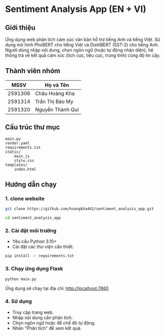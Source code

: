# Sentiment Analysis App (EN + VI)

## Giới thiệu

Ứng dụng web phân tích cảm xúc văn bản hỗ trợ tiếng Anh và tiếng Việt. Sử dụng mô hình PhoBERT cho tiếng Việt và DistilBERT (SST-2) cho tiếng Anh. Người dùng nhập nội dung, chọn ngôn ngữ (hoặc tự động nhận diện), hệ thống trả về kết quả cảm xúc (tích cực, tiêu cực, trung tính) cùng độ tin cậy.

## Thành viên nhóm

| MSSV    | Họ và Tên        |
| ------- | ---------------- |
| 2591306 | Châu Hoàng Kha   |
| 2591314 | Trần Thị Bảo My  |
| 2591320 | Nguyễn Thành Quí |

## Cấu trúc thư mục

```
main.py
render.yaml
requirements.txt
static/
    main.js
    style.css
templates/
    index.html
```

## Hướng dẫn chạy

### 1. clone website

```sh
git clone https://github.com/hoangkha442/sentiment_analysis_app.git
```

```sh
cd sentiment_analysis_app
```

### 2. Cài đặt môi trường

- Yêu cầu Python 3.10+
- Cài đặt các thư viện cần thiết:

```sh
pip install -r requirements.txt
```

### 3. Chạy ứng dụng Flask

```sh
python main.py
```

Ứng dụng sẽ chạy tại địa chỉ: [http://localhost:7860](http://localhost:7860)

### 4. Sử dụng

- Truy cập trang web.
- Nhập nội dung cần phân tích.
- Chọn ngôn ngữ hoặc để chế độ tự động.
- Nhấn "Phân tích" để xem kết quả.
